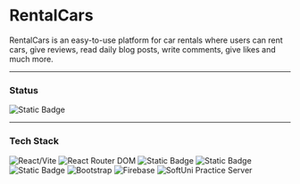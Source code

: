 # RentalCars
RentalCars is an easy-to-use platform for car rentals where users can rent cars, give reviews, read daily blog posts, write comments, give likes and much more.

<hr />

### Status
<img alt="Static Badge" src="https://img.shields.io/badge/Status-In_Progess-%234AC41C">

<hr />

### Tech Stack
<p>
  <img src="https://camo.githubusercontent.com/3a332e48e0f8a167dfef0c7fc9b1061e39d7477d036f29da35908fd4948d499e/68747470733a2f2f696d672e736869656c64732e696f2f62616467652f52656163742f566974652d2545322539432539332d626c7565" alt="React/Vite" data-canonical-src="https://img.shields.io/badge/React/Vite-%E2%9C%93-blue" style="max-width: 100%;">
  <img src="https://camo.githubusercontent.com/060b933b2cad8b2c927290fc1606777fd3009e5ca67ba8b75c0cc8023d3e628c/68747470733a2f2f696d672e736869656c64732e696f2f62616467652f52656163745f526f757465725f444f4d2d2545322539432539332d627269676874677265656e" alt="React Router DOM" data-canonical-src="https://img.shields.io/badge/React_Router_DOM-%E2%9C%93-brightgreen" style="max-width: 100%;">
  <img alt="Static Badge" src="https://img.shields.io/badge/React_Hook_Form-%E2%9C%93-%23F6546A">
  <img alt="Static Badge" src="https://img.shields.io/badge/HTML5-%E2%9C%93-%23800080">
  <img alt="Static Badge" src="https://img.shields.io/badge/CSS3-%E2%9C%93-%23008080">
  <img src="https://camo.githubusercontent.com/06fba217d6d0de639733fd9d8174fcec8c31f38c110c9a096ea2f333e3a05028/68747470733a2f2f696d672e736869656c64732e696f2f62616467652f426f6f7473747261702d2545322539432539332d726564" alt="Bootstrap" data-canonical-src="https://img.shields.io/badge/Bootstrap-%E2%9C%93-red" style="max-width: 100%;">
  <img src="https://camo.githubusercontent.com/f9a415f36184623f3d449f3f629242aee4d606c0eaab412c83afde32867fd539/68747470733a2f2f696d672e736869656c64732e696f2f62616467652f46697265626173652d2545322539432539332d79656c6c6f77677265656e" alt="Firebase" data-canonical-src="https://img.shields.io/badge/Firebase-%E2%9C%93-yellowgreen" style="max-width: 100%;">
  <img src="https://camo.githubusercontent.com/02a9877d95a4f42ecd6090d47f9554144fb96b0eb4a11f12737843ed0f00e742/68747470733a2f2f696d672e736869656c64732e696f2f62616467652f536f6674556e695f50726163746963655f5365727665722d2545322539432539332d6f72616e6765" alt="SoftUni Practice Server" data-canonical-src="https://img.shields.io/badge/SoftUni_Practice_Server-%E2%9C%93-orange" style="max-width: 100%;">
  
</p>
